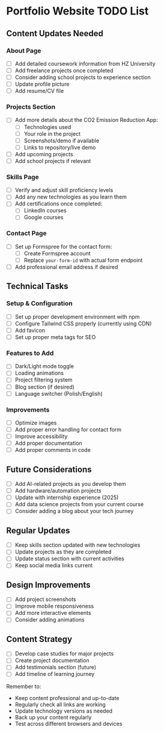 # Portfolio Website TODO List

## Content Updates Needed

### About Page
- [ ] Add detailed coursework information from HZ University
- [ ] Add freelance projects once completed
- [ ] Consider adding school projects to experience section
- [ ] Update profile picture
- [ ] Add resume/CV file

### Projects Section
- [ ] Add more details about the CO2 Emission Reduction App:
  - [ ] Technologies used
  - [ ] Your role in the project
  - [ ] Screenshots/demo if available
  - [ ] Links to repository/live demo
- [ ] Add upcoming projects
- [ ] Add school projects if relevant

### Skills Page
- [ ] Verify and adjust skill proficiency levels
- [ ] Add any new technologies as you learn them
- [ ] Add certifications once completed:
  - [ ] LinkedIn courses
  - [ ] Google courses

### Contact Page
- [ ] Set up Formspree for the contact form:
  - [ ] Create Formspree account
  - [ ] Replace `your-form-id` with actual form endpoint
- [ ] Add professional email address if desired

## Technical Tasks

### Setup & Configuration
- [ ] Set up proper development environment with npm
- [ ] Configure Tailwind CSS properly (currently using CDN)
- [ ] Add favicon
- [ ] Set up proper meta tags for SEO

### Features to Add
- [ ] Dark/Light mode toggle
- [ ] Loading animations
- [ ] Project filtering system
- [ ] Blog section (if desired)
- [ ] Language switcher (Polish/English)

### Improvements
- [ ] Optimize images
- [ ] Add proper error handling for contact form
- [ ] Improve accessibility
- [ ] Add proper documentation
- [ ] Add proper comments in code

## Future Considerations
- [ ] Add AI-related projects as you develop them
- [ ] Add hardware/automation projects
- [ ] Update with internship experience (2025)
- [ ] Add data science projects from your current course
- [ ] Consider adding a blog about your tech journey

## Regular Updates
- [ ] Keep skills section updated with new technologies
- [ ] Update projects as they are completed
- [ ] Update status section with current activities
- [ ] Keep social media links current

## Design Improvements
- [ ] Add project screenshots
- [ ] Improve mobile responsiveness
- [ ] Add more interactive elements
- [ ] Consider adding animations

## Content Strategy
- [ ] Develop case studies for major projects
- [ ] Create project documentation
- [ ] Add testimonials section (future)
- [ ] Add timeline of learning journey

Remember to:
- Keep content professional and up-to-date
- Regularly check all links are working
- Update technology versions as needed
- Back up your content regularly
- Test across different browsers and devices 